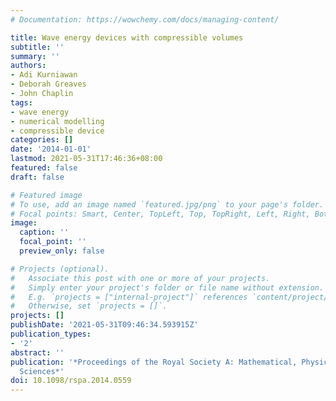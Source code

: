 ```yaml
---
# Documentation: https://wowchemy.com/docs/managing-content/

title: Wave energy devices with compressible volumes
subtitle: ''
summary: ''
authors:
- Adi Kurniawan
- Deborah Greaves
- John Chaplin
tags: 
- wave energy
- numerical modelling
- compressible device
categories: []
date: '2014-01-01'
lastmod: 2021-05-31T17:46:36+08:00
featured: false
draft: false

# Featured image
# To use, add an image named `featured.jpg/png` to your page's folder.
# Focal points: Smart, Center, TopLeft, Top, TopRight, Left, Right, BottomLeft, Bottom, BottomRight.
image:
  caption: ''
  focal_point: ''
  preview_only: false

# Projects (optional).
#   Associate this post with one or more of your projects.
#   Simply enter your project's folder or file name without extension.
#   E.g. `projects = ["internal-project"]` references `content/project/deep-learning/index.md`.
#   Otherwise, set `projects = []`.
projects: []
publishDate: '2021-05-31T09:46:34.593915Z'
publication_types:
- '2'
abstract: ''
publication: '*Proceedings of the Royal Society A: Mathematical, Physical and Engineering
  Sciences*'
doi: 10.1098/rspa.2014.0559
---
```

